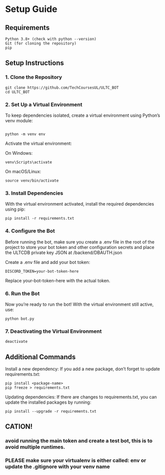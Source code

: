 # Setup Guide

## Requirements
    Python 3.8+ (check with python --version)
    Git (for cloning the repository)
    pip

##  Setup Instructions
### 1. Clone the Repository

```
git clone https://github.com/TechCoursesUL/ULTC_BOT
cd ULTC_BOT
```

### 2. Set Up a Virtual Environment

To keep dependencies isolated, create a virtual environment using Python’s venv module:

```

python -m venv env

```
Activate the virtual environment:

On Windows:
```
venv\Scripts\activate
```
On macOS/Linux:
```
source venv/bin/activate
```
### 3. Install Dependencies

With the virtual environment activated, install the required dependencies using pip:

```
pip install -r requirements.txt
```
### 4. Configure the Bot

Before running the bot, make sure you create a .env file in the root of the project to store your bot token and other configuration secrets and place the ULTCDB private key JSON at /backend/DBAUTH.json

Create a .env file and add your bot token:
```
DISCORD_TOKEN=your-bot-token-here
```
Replace your-bot-token-here with the actual token.
### 6. Run the Bot

Now you’re ready to run the bot! With the virtual environment still active, use:

```
python bot.py
```

### 7. Deactivating the Virtual Environment

```
deactivate
```

## Additional Commands
Install a new dependency: If you add a new package, don’t forget to update requirements.txt:
```
pip install <package-name>
pip freeze > requirements.txt
```
Updating dependencies: If there are changes to requirements.txt, you can update the installed packages by running:

```
pip install --upgrade -r requirements.txt
```
## CATION!
### avoid running the main token and create a test bot, this is to avoid multiple runtimes.
### PLEASE make sure your virtualenv is either called: env or update the .gitignore with your venv name
